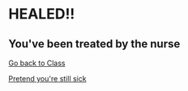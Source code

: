 # HEALED!!
## You've been treated by the nurse
  
[Go back to Class](tbd)
  
[Pretend you're still sick](tbd)
